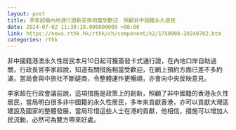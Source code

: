 ```yaml
---
layout: post
title: 李家超稱內地通行證新安排相當受歡迎　照顧非中國籍永久居民
date: 2024-07-02 11:38:18.000000000 +08:00
link: https://news.rthk.hk/rthk/ch/component/k2/1759908-20240702.htm
categories: rthk
---
```


非中國籍港澳永久性居民本月10日起可獲簽發卡式通行證，在內地口岸自助過關，行政長官李家超說，知道有關措施相當受歡迎，在網上預約方面已差不多約滿，當局會與中旅社不斷磋商，令整體運作更暢順，亦會向中央反映意見。

李家超在行政會議前說，這項措施是政策上的創新，照顧了非中國籍的香港永久性居民，當局明白很多非中國籍的永久性居民，多年來貢獻香港，亦可以貢獻大灣區建設及國家的整體發展，當局珍惜這些人士在港的貢獻，他相信，措施可以增加人民流動，必然可為雙方帶來好處。
